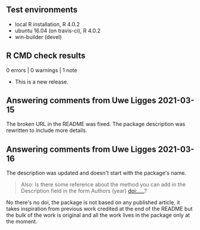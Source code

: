 ## Test environments
* local R installation, R 4.0.2
* ubuntu 16.04 (on travis-ci), R 4.0.2
* win-builder (devel)

## R CMD check results

0 errors | 0 warnings | 1 note

* This is a new release.

## Answering comments from Uwe Ligges 2021-03-15

The broken URL in the README was fixed.
The package description was rewritten to include more details.

## Answering comments from Uwe Ligges 2021-03-16

The description was updated and doesn't start with the package's name.

> Also: Is there some reference about the method you can add in the
> Description field in the form Authors (year) <doi:.....>?

No there's no doi, the package is not based on any published article, it takes 
inspiration from previous work credited at the end of the README but the bulk of 
the work is original and all the work lives in the package only at the moment.
